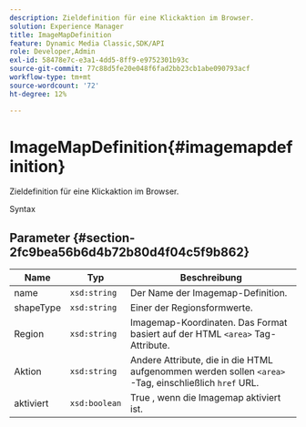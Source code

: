 ```yaml
---
description: Zieldefinition für eine Klickaktion im Browser.
solution: Experience Manager
title: ImageMapDefinition
feature: Dynamic Media Classic,SDK/API
role: Developer,Admin
exl-id: 58478e7c-e3a1-4dd5-8ff9-e9752301b93c
source-git-commit: 77c88d5fe20e048f6fad2bb23cb1abe090793acf
workflow-type: tm+mt
source-wordcount: '72'
ht-degree: 12%

---
```


# ImageMapDefinition{#imagemapdefinition}

Zieldefinition für eine Klickaktion im Browser.

Syntax

## Parameter {#section-2fc9bea56b6d4b72b80d4f04c5f9b862}

| Name | Typ | Beschreibung |
|---|---|---|
| name | `xsd:string` | Der Name der Imagemap-Definition. |
| shapeType | `xsd:string` | Einer der Regionsformwerte. |
| Region | `xsd:string` | Imagemap-Koordinaten. Das Format basiert auf der HTML `<area>` Tag-Attribute. |
| Aktion | `xsd:string` | Andere Attribute, die in die HTML aufgenommen werden sollen `<area>` -Tag, einschließlich `href` URL. |
| aktiviert | `xsd:boolean` | True , wenn die Imagemap aktiviert ist. |
